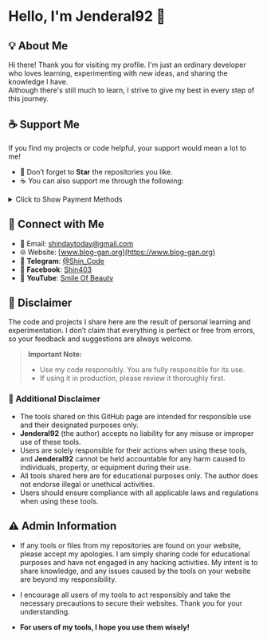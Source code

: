 # Hello, I'm **Jenderal92** 👋  

## 💡 About Me  

Hi there! Thank you for visiting my profile. I'm just an ordinary developer who loves learning, experimenting with new ideas, and sharing the knowledge I have.  
Although there's still much to learn, I strive to give my best in every step of this journey.

## ☕ Support Me  
If you find my projects or code helpful, your support would mean a lot to me!  

- 🌟 Don’t forget to **Star** the repositories you like.  
- ☕ You can also support me through the following:

<details>
  <summary>Click to Show Payment Methods</summary>
  - ☕ **Bitcoin:** 14nXhmRiQx5joCXFTdR8ydm3T8et7MFDXC  
  - ☕ **Saweria:** [https://saweria.co/Shin403](https://saweria.co/Shin403)  
  - ☕ **Trakteer:** [https://trakteer.id/shin403](https://trakteer.id/shin403)  
  - ☕ **BuyMeACoffee:** [https://www.buymeacoffee.com/shin.code](https://www.buymeacoffee.com/shin.code)  
  - ☕ **Ko-Fi:** [https://ko-fi.com/shincode403](https://ko-fi.com/shincode403)  
</details>

## 🔗 Connect with Me  
- 📩 Email: [shindaytoday@gmail.com](mailto:shindaytoday@gmail.com)  
- 🌐 Website: [www.blog-gan.org](https://www.blog-gan.org)  
- 📱 **Telegram**: [@Shin_Code](https://t.me/Shin_Code)  
- 📘 **Facebook**: [Shin403](https://www.facebook.com/Shin403)  
- 🎥 **YouTube**: [Smile Of Beauty](https://m.youtube.com/channel/UCKf6FCKYuFUeG5D_SiAsQiQ/)  

## 📝 Disclaimer  
The code and projects I share here are the result of personal learning and experimentation. I don’t claim that everything is perfect or free from errors, so your feedback and suggestions are always welcome.

> **Important Note:**  
> - Use my code responsibly. You are fully responsible for its use.  
> - If using it in production, please review it thoroughly first.

### 📝 Additional Disclaimer  

- The tools shared on this GitHub page are intended for responsible use and their designated purposes only.  
- **Jenderal92** (the author) accepts no liability for any misuse or improper use of these tools.  
- Users are solely responsible for their actions when using these tools, and **Jenderal92** cannot be held accountable for any harm caused to individuals, property, or equipment during their use.  
- All tools shared here are for educational purposes only. The author does not endorse illegal or unethical activities.  
- Users should ensure compliance with all applicable laws and regulations when using these tools.

## ⚠️ Admin Information  

- If any tools or files from my repositories are found on your website, please accept my apologies. I am simply sharing code for educational purposes and have not engaged in any hacking activities. My intent is to share knowledge, and any issues caused by the tools on your website are beyond my responsibility.  
- I encourage all users of my tools to act responsibly and take the necessary precautions to secure their websites. Thank you for your understanding.

- **For users of my tools, I hope you use them wisely!**

